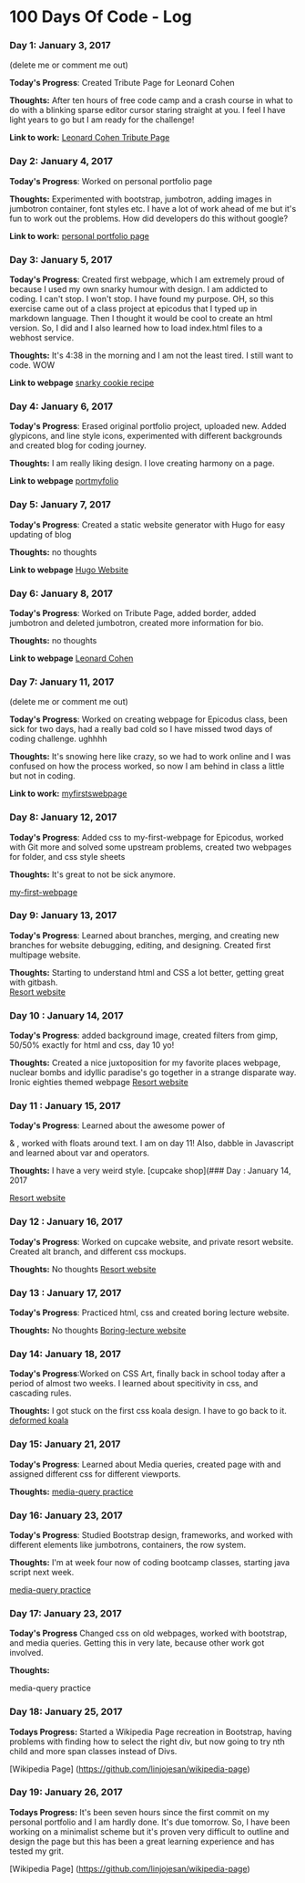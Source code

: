 # 100 Days Of Code - Log

### Day 1: January 3, 2017 
 (delete me or comment me out)

**Today's Progress**: Created Tribute Page for Leonard Cohen

**Thoughts:** After ten hours of free code camp and a crash course in what to do with a blinking sparse editor cursor staring straight at you. I feel I have light years to go but I am ready for the challenge!

**Link to work:** [Leonard Cohen Tribute Page](https://github.com/linjojesan/Leonard-Cohen-Tribute-Page/blob/master/Cohen%20tribute%20page.html)



### Day 2: January 4, 2017 


**Today's Progress**: Worked on personal portfolio page

**Thoughts:** Experimented with bootstrap, jumbotron, adding images in jumbotron container, font styles etc. I have a lot of work ahead of me but it's fun to work out the problems. How did developers do this without google? 

**Link to work:** [personal portfolio page](https://codepen.io/LinjoJesan/pen/jyEMBP)


### Day 3: January 5, 2017 


**Today's Progress**: Created first webpage, which I am extremely proud of because I used my own snarky humour with design. I am addicted to coding. I can't stop. I won't stop. I have found my purpose. OH, so this exercise came out of a class project at epicodus that I typed up in markdown language. Then I thought it would be cool to create an html version. So, I did and I also learned how to load index.html files to a webhost service. 

**Thoughts:**  It's 4:38 in the morning and I am not the least tired. I still want to code. WOW

**Link to webpage** 
[snarky cookie recipe](http://gingersnark.host22.com/gingersnaps.html)

### Day 4: January 6, 2017 
 

**Today's Progress**: Erased original portfolio project, uploaded new. Added glypicons, and line style icons, experimented with different backgrounds and created blog for coding journey. 

**Thoughts:**  I am really liking design. I love creating harmony on a page. 

**Link to webpage** 
[portmyfolio](https://codepen.io/LinjoJesan/pen/jyEMBP)

### Day 5: January 7, 2017 

**Today's Progress**: Created a static website generator with Hugo for easy updating of blog

**Thoughts:**  no thoughts

**Link to webpage** 
[Hugo Website](https://github.com/linjojesan/linjojesan.github.io-two)

### Day 6: January 8, 2017 

**Today's Progress**: Worked on Tribute Page, added border, added jumbotron and deleted jumbotron, created more information for bio. 

**Thoughts:**  no thoughts

**Link to webpage** 
[Leonard Cohen](https://codepen.io/LinjoJesan/pen/GrRXgw)

### Day 7: January 11, 2017 
 (delete me or comment me out)

**Today's Progress**: Worked on creating webpage for Epicodus class, been sick for two days, had a really bad cold so I have missed twod days of coding challenge. ughhhh

**Thoughts:** It's snowing here like crazy, so we had to work online and I was confused on how the process worked, so now I am behind in class a little but not in coding. 

**Link to work:** [myfirstswebpage](https://github.com/linjojesan/my-first-webpage)

### Day 8: January 12, 2017 
 
**Today's Progress**: Added css to my-first-webpage for Epicodus, worked with Git more and solved some upstream problems, created two webpages for folder, and css style sheets

**Thoughts:** It's great to not be sick anymore. 

[my-first-webpage](https://github.com/linjojesan/my-first-webpage-epicodus)

### Day 9: January 13, 2017 
 
**Today's Progress**: Learned about branches, merging, and creating new branches for website debugging, editing, and designing. Created first multipage website.

**Thoughts:** Starting to understand html and CSS a lot better, getting great with gitbash.  
[Resort website](https://github.com/linjojesan/private-resort-wb)

### Day 10 : January 14, 2017 
 
**Today's Progress**: added background image, created filters from gimp, 50/50% exactly for html and css, day 10 yo!

**Thoughts:** Created a nice juxtoposition for my favorite places webpage, nuclear bombs and idyllic paradise's go together in a strange disparate way. Ironic eighties themed webpage
[Resort website](https://linjojesan.github.io/my-first-webpage-epicodus)

### Day 11 : January 15, 2017 
 
**Today's Progress**: Learned about the awesome power of <div> & <span>, worked with floats around text. I am on day 11! Also, dabble in Javascript and learned about var and operators. 

**Thoughts:** I have a very weird style. 
[cupcake shop](### Day : January 14, 2017 
 
[Resort website](https://github.com/linjojesan/cupcakefreak)

### Day 12 : January 16, 2017 
 
**Today's Progress**: Worked on cupcake website, and private resort website. Created alt branch, and different css mockups. 
 
**Thoughts:** No thoughts
[Resort website](https://github.com/linjojesan/private-resort-wb)


### Day 13 : January 17, 2017 
 
**Today's Progress**: Practiced html, css and created boring lecture website. 
 
**Thoughts:** No thoughts
[Boring-lecture website](https://github.com/linjojesan/boring-lecture)

### Day 14: January 18, 2017 
 
**Today's Progress**:Worked on CSS Art, finally back in school today after a period of almost two weeks. I learned about specitivity in css, and cascading rules. 
 
**Thoughts:** I got stuck on the first css koala design. I have to go back to it. 
[deformed koala ](https://codepen.io/LinjoJesan/pen/BpQGaP)

### Day 15: January 21, 2017 
 
**Today's Progress**: Learned about Media queries, created page with and assigned different css for different viewports. 
 
**Thoughts:** 
[media-query practice ](https://github.com/linjojesan/media-query-practice)

### Day 16: January 23, 2017 
 
**Today's Progress**: Studied Bootstrap design, frameworks, and worked with different elements like jumbotrons, containers, the row system. 
 
**Thoughts:** 
I'm at week four now of coding bootcamp classes, starting java script next week. 

[media-query practice ](https://github.com/linjojesan/media-query-practice)

### Day 17: January 23, 2017

**Today's Progress** Changed css on old webpages, worked with bootstrap, and media queries. Getting this in very late, because other work got involved. 

**Thoughts:**

media-query practice

### Day 18: January 25, 2017

**Todays Progress:** Started a Wikipedia Page recreation in Bootstrap, having problems with finding how to select the right div, but now going to try nth child and more span classes instead of Divs. 

[Wikipedia Page] (https://github.com/linjojesan/wikipedia-page)

### Day 19: January 26, 2017

**Todays Progress:** It's been seven hours since the first commit on my personal portfolio and I am hardly done. It's due tomorrow. So, I have been working on a minimalist scheme but it's proven very difficult to outline and design the page but this has been a great learning experience and has tested my grit. 



[Wikipedia Page] (https://github.com/linjojesan/wikipedia-page)






